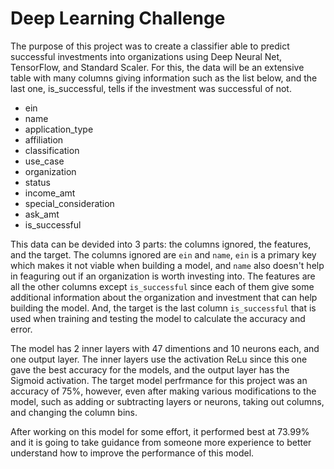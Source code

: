 # Deep Learning Challenge
The purpose of this project was to create a classifier able to predict successful investments into organizations using Deep Neural Net, TensorFlow, and Standard Scaler. For this, the data will be an extensive table with many columns giving information such as the list below, and the last one, is_successful, tells if the investment was successful of not.

* ein
* name
* application_type
* affiliation
* classification
* use_case
* organization
* status
* income_amt
* special_consideration
* ask_amt
* is_successful     

This data can be devided into 3 parts: the columns ignored, the features, and the target. The columns ignored are `ein` and `name`, `ein` is a primary key which makes it not viable when building a model, and `name` also doesn't help in feaguring out if an organization is worth investing into. The features are all the other columns except `is_successful` since each of them give some additional information about the organization and investment that can help building the model. And, the target is the last column `is_successful` that is used when training and testing the model to calculate the accuracy and error.

The model has 2 inner layers with 47 dimentions and 10 neurons each, and one output layer. The inner layers use the activation ReLu since this one gave the best accuracy for the models, and the output layer has the Sigmoid activation. The target model perfrmance for this project was an accuracy of 75%, however, even after making various modifications to the model, such as adding or subtracting layers or neurons, taking out columns, and changing the column bins.

After working on this model for some effort, it performed best at 73.99% and it is going to take guidance from someone more experience to better understand how to improve the performance of this model.
